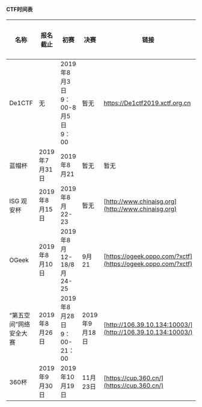 #### CTF时间表
|名称|报名截止|初赛|决赛|链接|报名状态|
|-------|----|--------|-------|------|--------------|
|De1CTF|无|2019年8月3日9：00-8月5日9：00|暂无|https://De1ctf2019.xctf.org.cn|无需报名|
|蓝帽杯|2019年7月31日|2019年8月21|暂无|暂无|暂无|
|ISG 观安杯|2019年8月15日|2019年8月22-23|暂无|[http://www.chinaisg.org](http://www.chinaisg.org)|暂无|
|OGeek|2019年8月10日|2019年8月12-18/8月24-25|9月21|[https://ogeek.oppo.com/?xctf](https://ogeek.oppo.com/?xctf)|暂无|
|“第五空间”网络安全大赛|2019年8月26日|2019年8月28日9：00-21：00|2019年9月18日|[http://106.39.10.134:10003/](http://106.39.10.134:10003/)|暂无|
|360杯|2019年9月30日|2019年10月19日|11月23日|[https://cup.360.cn/](https://cup.360.cn/)|暂无|